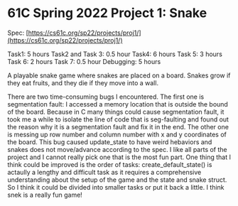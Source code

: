 # 61C Spring 2022 Project 1: Snake

Spec: [https://cs61c.org/sp22/projects/proj1/](https://cs61c.org/sp22/projects/proj1/)

Task1: 5 hours Task2 and Task 3: 0.5 hour Task4: 6 hours Task 5: 3 hours Task 6: 2 hours Task 7: 0.5 hour Debugging: 5 hours

 A playable snake game where snakes are placed on a board. Snakes grow if they eat fruits, and they die if they move into a wall.

There are two time-consuming bugs I encountered. The first one is segmentation fault: I accessed a memory location that is outside the bound of the board. Because in C many things could cause segmentation fault, it took me a while to isolate the line of code that is seg-faulting and found out the reason why it is a segmentation fault and fix it in the end. The other one is messing up row number and column number with x and y coordinates of the board. This bug caused update_state to have weird hebaviors and snakes does not move/advance according to the spec. I like all parts of the project and I cannot really pick one that is the most fun part. One thing that I think could be improved is the order of tasks: create_default_state() is actaully a lengthy and difficult task as it requires a comprehensive understanding about the setup of the game and the state and snake struct. So I think it could be divided into smaller tasks or put it back a little. I think snek is a really fun game!
